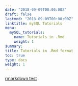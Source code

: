 ```yaml
---
date: "2018-09-09T00:00:00Z"
draft: false
lastmod: "2018-09-09T00:00:00Z"
linktitle: mySQL Tutorials
menu:
  mySQL_tutorials:
    name: Tutorials in .Rmd
    weight: 1
summary:
title: Tutorials in .Rmd format
toc: true
type: docs
weight: 1
---
```


[rmarkdown test](/rmarkdown_statics/R_tutorials/rmarkdown_static_test.html)